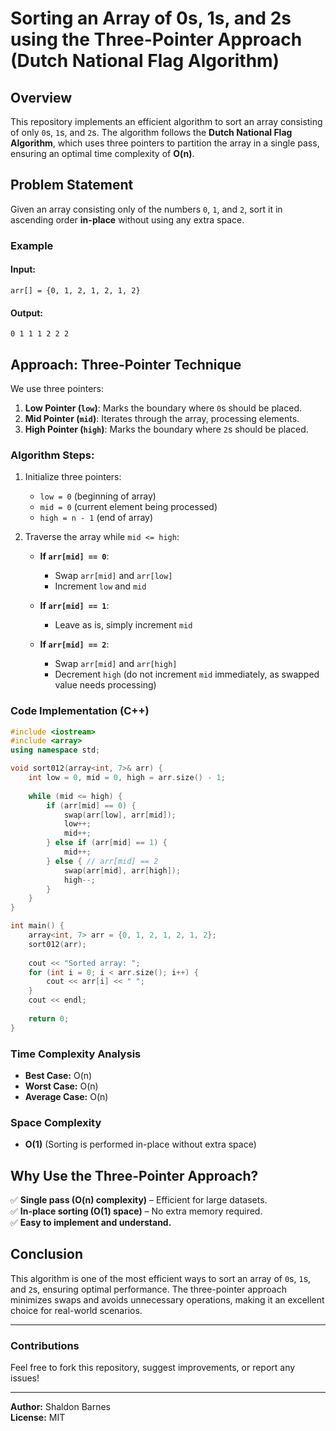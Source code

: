 # Sorting an Array of 0s, 1s, and 2s using the Three-Pointer Approach (Dutch National Flag Algorithm)

## Overview
This repository implements an efficient algorithm to sort an array consisting of only `0`s, `1`s, and `2`s. The algorithm follows the **Dutch National Flag Algorithm**, which uses three pointers to partition the array in a single pass, ensuring an optimal time complexity of **O(n)**.

## Problem Statement
Given an array consisting only of the numbers `0`, `1`, and `2`, sort it in ascending order **in-place** without using any extra space.

### Example
#### **Input:**
```
arr[] = {0, 1, 2, 1, 2, 1, 2}
```

#### **Output:**
```
0 1 1 1 2 2 2
```

## Approach: Three-Pointer Technique
We use three pointers:
1. **Low Pointer (`low`)**: Marks the boundary where `0`s should be placed.
2. **Mid Pointer (`mid`)**: Iterates through the array, processing elements.
3. **High Pointer (`high`)**: Marks the boundary where `2`s should be placed.

### **Algorithm Steps:**
1. Initialize three pointers:
   - `low = 0` (beginning of array)
   - `mid = 0` (current element being processed)
   - `high = n - 1` (end of array)

2. Traverse the array while `mid <= high`:
   - **If `arr[mid] == 0`**:
     - Swap `arr[mid]` and `arr[low]`
     - Increment `low` and `mid`
   
   - **If `arr[mid] == 1`**:
     - Leave as is, simply increment `mid`
   
   - **If `arr[mid] == 2`**:
     - Swap `arr[mid]` and `arr[high]`
     - Decrement `high` (do not increment `mid` immediately, as swapped value needs processing)

### **Code Implementation (C++)**
```cpp
#include <iostream>
#include <array>
using namespace std;

void sort012(array<int, 7>& arr) {
    int low = 0, mid = 0, high = arr.size() - 1;
    
    while (mid <= high) {
        if (arr[mid] == 0) {
            swap(arr[low], arr[mid]);
            low++;
            mid++;
        } else if (arr[mid] == 1) {
            mid++;
        } else { // arr[mid] == 2
            swap(arr[mid], arr[high]);
            high--;
        }
    }
}

int main() {
    array<int, 7> arr = {0, 1, 2, 1, 2, 1, 2};
    sort012(arr);
    
    cout << "Sorted array: ";
    for (int i = 0; i < arr.size(); i++) {
        cout << arr[i] << " ";
    }
    cout << endl;
    
    return 0;
}
```

### **Time Complexity Analysis**
- **Best Case:** O(n)
- **Worst Case:** O(n)
- **Average Case:** O(n)

### **Space Complexity**
- **O(1)** (Sorting is performed in-place without extra space)

## Why Use the Three-Pointer Approach?
✅ **Single pass (O(n) complexity)** – Efficient for large datasets.  
✅ **In-place sorting (O(1) space)** – No extra memory required.  
✅ **Easy to implement and understand.**  

## Conclusion
This algorithm is one of the most efficient ways to sort an array of `0`s, `1`s, and `2`s, ensuring optimal performance. The three-pointer approach minimizes swaps and avoids unnecessary operations, making it an excellent choice for real-world scenarios.

---
### **Contributions**
Feel free to fork this repository, suggest improvements, or report any issues!

---
**Author:** Shaldon Barnes  
**License:** MIT
